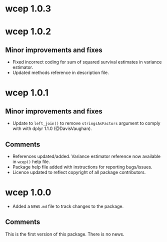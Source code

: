 # wcep 1.0.3

# wcep 1.0.2

## Minor improvements and fixes

* Fixed incorrect coding for sum of squared survival estimates in variance estimator.
* Updated methods reference in description file.

# wcep 1.0.1

## Minor improvements and fixes

* Update to `left_join()` to remove `stringsAsFactors` argument to comply with 
  with dplyr 1.1.0 (@DavisVaughan).

## Comments
* References updated/added. Variance estimator reference now available in `wcep()` help file.
* Package help file added with instructions for reporting bugs/issues.
* Licence updated to reflect copyright of all package contributors.

# wcep 1.0.0

* Added a `NEWS.md` file to track changes to the package.

## Comments
This is the first version of this package. There is no news.

